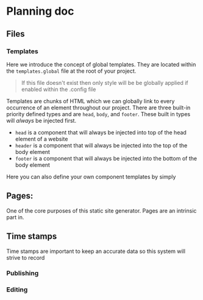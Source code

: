 # Planning doc

## Files

### Templates
Here we introduce the concept of global templates. They are located within the
`templates.global` file at the root of your project. 

> If this file doesn't exist then only style will be be globally applied if enabled
> within the .config file

Templates are chunks of HTML which we can globally link to every occurrence of an
element throughout our project. There are three built-in priority defined types
and are
`head`, `body`, and `footer`. These built in types will _always_ be injected first.

- `head` is a component that will always be injected into top of the head 
element of a website
- `header` is a component that will always be injected into the top of the body
element
- `footer` is a component that will always be injected into the bottom of the body
element

Here you can also define your own component templates by simply

## Pages: 
One of the core purposes of this static site generator. Pages are an intrinsic part
in.

## Time stamps
Time stamps are important to keep an accurate data so this system will strive to
record

### Publishing

### Editing

